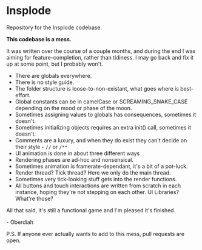 # Insplode

Repository for the Insplode codebase.

**This codebase is a mess.**

It was written over the course of a couple months, and during the end I was aiming for
feature-completion, rather than tidiness. I may go back and fix it up at some point, but I probably
won't.

- There are globals everywhere.
- There is no style guide.
- The folder structure is loose-to-non-existant, what goes where is best-effort.
- Global constants can be in camelCase or SCREAMING_SNAKE_CASE depending on the mood or phase of the
  moon.
- Sometimes assigning values to globals has consequences, sometimes it doesn't.
- Sometimes initializing objects requires an extra init() call, sometimes it doesn't.
- Comments are a luxury, and when they do exist they can't decide on their style - `//` or `/**`
- UI animation is done in about three different ways
- Rendering phases are ad-hoc and nonsensical.
- Sometimes animation is framerate-dependant, it's a bit of a pot-luck.
- Render thread? Tick thread? Here we only do the main thread.
- Sometimes very tick-looking stuff gets into the render functions.
- All buttons and touch interactions are written from scratch in each instance, hoping they're not
  stepping on each other. UI Libraries? What're those?

All that said, it's still a functional game and I'm pleased it's finished.

\- Oberdiah

P.S. If anyone ever actually wants to add to this mess, pull requests are open.

